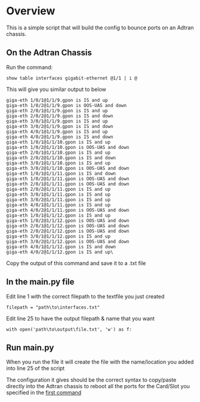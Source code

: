# Overview

This is a simple script that will build the config to bounce ports on an Adtran chassis.

## On the Adtran Chassis

Run the command:

`show table interfaces gigabit-ethernet @1/1 | i @`

This will give you similar output to below

```
giga-eth 1/0/1@1/1/9.gpon is IS and up
giga-eth 1/0/2@1/1/9.gpon is OOS-UAS and down
giga-eth 2/0/1@1/1/9.gpon is IS and up
giga-eth 2/0/2@1/1/9.gpon is IS and down
giga-eth 3/0/1@1/1/9.gpon is IS and up
giga-eth 3/0/2@1/1/9.gpon is IS and down
giga-eth 4/0/1@1/1/9.gpon is IS and up
giga-eth 4/0/2@1/1/9.gpon is IS and down
giga-eth 1/0/1@1/1/10.gpon is IS and up
giga-eth 1/0/2@1/1/10.gpon is OOS-UAS and down
giga-eth 2/0/1@1/1/10.gpon is IS and up
giga-eth 2/0/2@1/1/10.gpon is IS and down
giga-eth 3/0/1@1/1/10.gpon is IS and up
giga-eth 3/0/2@1/1/10.gpon is OOS-UAS and down
giga-eth 1/0/1@1/1/11.gpon is IS and down
giga-eth 1/0/2@1/1/11.gpon is OOS-UAS and down
giga-eth 2/0/1@1/1/11.gpon is OOS-UAS and down
giga-eth 2/0/2@1/1/11.gpon is IS and up
giga-eth 3/0/1@1/1/11.gpon is IS and up
giga-eth 3/0/2@1/1/11.gpon is IS and up
giga-eth 4/0/1@1/1/11.gpon is IS and up
giga-eth 4/0/2@1/1/11.gpon is OOS-UAS and down
giga-eth 1/0/1@1/1/12.gpon is IS and up
giga-eth 1/0/2@1/1/12.gpon is OOS-UAS and down
giga-eth 2/0/1@1/1/12.gpon is OOS-UAS and down
giga-eth 2/0/2@1/1/12.gpon is OOS-UAS and down
giga-eth 3/0/1@1/1/12.gpon is IS and up
giga-eth 3/0/2@1/1/12.gpon is OOS-UAS and down
giga-eth 4/0/1@1/1/12.gpon is IS and down
giga-eth 4/0/2@1/1/12.gpon is IS and up\
```

Copy the output of this command and save it to a .txt file

## In the main.py file

Edit line 1 with the correct filepath to the textfile you just created

`filepath = "path\to\interfaces.txt"`

Edit line 25 to have the output filepath & name that you want

`with open('path\to\output\file.txt', 'w') as f:`

## Run main.py

When you run the file it will create the file with the name/location you added into line 25 of the script

The configuration it gives should be the correct syntax to copy/paste directly into the Adtran chassis to reboot all the ports for the Card/Slot you specified in the [first command](##-On-the-Adtran-Chassis)
